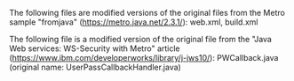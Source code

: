 The following files are modified versions of the original files from the Metro sample "fromjava" (https://metro.java.net/2.3.1/):
web.xml, 
build.xml

The following file is a modified version of the original file from the "Java Web services: WS-Security with Metro" article (https://www.ibm.com/developerworks/library/j-jws10/):
PWCallback.java (original name: UserPassCallbackHandler.java)